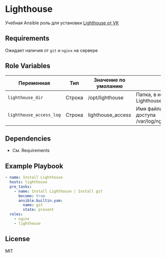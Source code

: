 Lighthouse
=========

Учебная Ansible роль для установки [Lighthouse от VK](https://github.com/VKCOM/lighthouse)

Requirements
------------

Ожидает наличия от `git` и `nginx` на сервере

Role Variables
--------------

| Переменная | Тип | Значение по умоланию | Комментарий |
| --- | --- | --- | --- |
| `lighthouse_dir` | Строка | /opt/lighthouse | Папка, в которую загружены скрипты Lighthouse |
| `lighthouse_access_log` | Строка | lighthouse_access | Имя файла в рамках nginx с логами доступа /var/log/nginx/lighthouse_access_log.log |

Dependencies
------------

- См. Requirements

Example Playbook
----------------

```yml
- name: Install Lighthouse
  hosts: lighthouse
  pre_tasks:
    - name: Install Lighthouse | Install git
      become: true
      ansible.builtin.yum:
        name: git
        state: present
  roles:
    - nginx
    - lighthouse
```

License
-------

MIT
